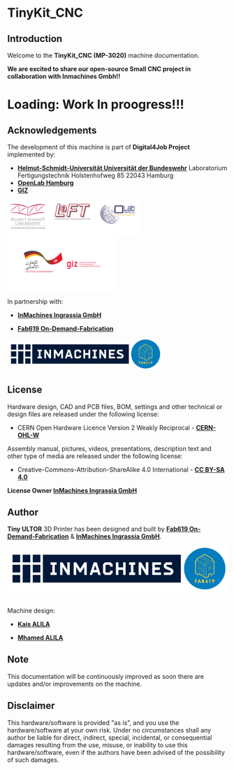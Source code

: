 # TinyKit_CNC

Introduction 
-------------
Welcome to the **TinyKit_CNC (MP-3020)** machine documentation.

**We are excited to share our open-source Small CNC project in collaboration with Inmachines Gmbh!!**

# Loading: Work In proogress!!!

Acknowledgements
-------------
The development of this machine is part of **Digital4Job Project** implemented by: 
* **[Helmut-Schmidt-Universität Universität der Bundeswehr](https://www.hsu-hh.de/en/)** Laboratorium Fertigungstechnik Holstenhofweg 85 22043 Hamburg
* **[OpenLab Hamburg](https://openlab-hamburg.de/startpage/)**
* **[GIZ](https://www.giz.de/en/worldwide/326.html)**

<div><img src="media/HSULogo.png" width="60%"></div>
<div><img src="media/tunisiagiz.jpg" width="50%"></div>


In partnership with: 
* **[InMachines Ingrassia GmbH](https://www.inmachines.net/)**

* **[Fab619 On-Demand-Fabrication](https://fab619.tn/)**

<div><img src="media/comp.png" width="70%"></div>

License
--

Hardware design, CAD and PCB files, BOM, settings and other technical or design files are released under the following license:

- CERN Open Hardware Licence Version 2 Weakly Reciprocal - **[CERN-OHL-W](LICENSE_CERN_OHL_W_V2.txt)**

Assembly manual, pictures, videos, presentations, description text and other type of media are released under the following license:

- Creative-Commons-Attribution-ShareAlike 4.0 International - **[CC BY-SA 4.0](LICENSE_CC_BY_SA_4.0.txt)**


**License Owner **[InMachines Ingrassia GmbH](https://www.inmachines.net/)****

Author
--

**Tiny ULTOR** 3D Printer has been designed and built by **[Fab619 On-Demand-Fabrication](https://fab619.tn/)** & **[InMachines Ingrassia GmbH](https://www.inmachines.net/)**.

<div><img src="media/comp.png" width="100%"></div>

<br>

Machine design:
- **[Kais ALILA](http://fabacademy.org/2020/labs/kamplintfort/students/kais-alila/)**

- **[Mhamed ALILA](https://www.behance.net/alilamhamed)**


Note
--
This documentation will be continuously improved as soon there are updates and/or improvements on the machine.

Disclaimer
--

This hardware/software is provided "as is", and you use the hardware/software at your own risk. Under no circumstances shall any author be liable for direct, indirect, special, incidental, or consequential damages resulting from the use, misuse, or inability to use this hardware/software, even if the authors have been advised of the possibility of such damages.